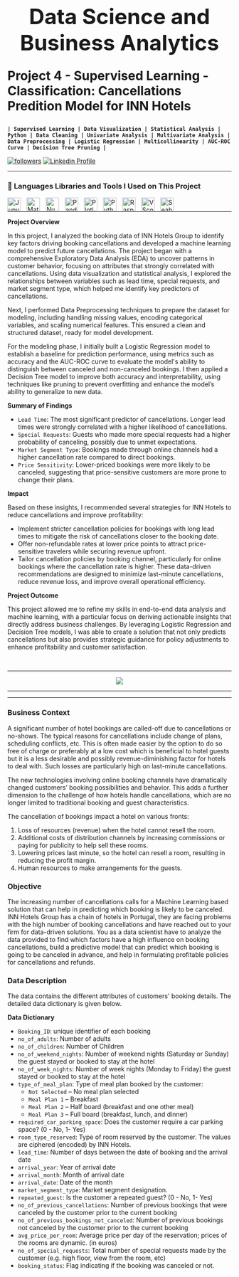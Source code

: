 <h1><center><font size=10>Data Science and Business Analytics</center></font><p
<center>Project 4 - Supervised Learning - Classification: Cancellations Predition Model for INN Hotels</center></h1><p

---

**`| Supervised Learning | Data Visualization | Statistical Analysis | Python | Data Cleaning | Univariate Analysis | Multivariate Analysis | Data Preprocessing | Logistic Regression | Multicollinearity | AUC-ROC Curve | Decision Tree Pruning |`**

<p align="left"> 
  <a href="https://github.com/RayVazcari?tab=followers">
    <img alt="followers" title="Follow me on Github" src="https://custom-icon-badges.demolab.com/github/followers/RayVazcari?color=236ad3&labelColor=1155ba&style=for-the-badge&logo=person-add&label=Follow me on Github &logoColor=white"/></a>
  <a href="https://www.linkedin.com/in/rayvazcari/">
    <img alt="Linkedin Profile" title="Linkedin Profile" src="https://custom-icon-badges.demolab.com/badge/-Linkedin%20Profile-blue?style=for-the-badge&logoColor=white&logo=linkedin"/></a>
</p>

---

### 🧰 Languages Libraries and Tools I Used on This Project
<a href="https://jupyter.org/" target="_blank"><img align="left" alt="Jupyter" title="Jupyter" width="30px" style="padding-right:10px;" src="https://cdn.jsdelivr.net/gh/devicons/devicon@latest/icons/jupyter/jupyter-original-wordmark.svg" /></a>
<a href="https://matplotlib.org/" target="_blank"><img align="left" alt="Matplotlib" title="Matplotlib" width="30px" style="padding-right:10px;" src="https://cdn.jsdelivr.net/gh/devicons/devicon@latest/icons/matplotlib/matplotlib-original.svg" /></a>
<a href="https://numpy.org/" target="_blank"><img align="left" alt="Numpy" title="Numpy" width="30px" style="padding-right:10px;" src="https://cdn.jsdelivr.net/gh/devicons/devicon@latest/icons/numpy/numpy-original.svg" /></a>
<a href="https://pandas.pydata.org/" target="_blank"><img align="left" alt="Pandas" title="Pandas" width="30px" style="padding-right:10px;" src="https://cdn.jsdelivr.net/gh/devicons/devicon@latest/icons/pandas/pandas-original.svg" /></a>
<a href="https://plotly.com/" target="_blank"><img align="left" alt="Plotly" title="Plotly" width="30px" style="padding-right:10px;" src="https://cdn.jsdelivr.net/gh/devicons/devicon@latest/icons/plotly/plotly-original.svg" /></a>
<a href="https://www.python.org/" target="_blank"><img align="left" alt="Python" title="Python" width="30px" style="padding-right:10px;"  src="https://cdn.jsdelivr.net/gh/devicons/devicon@latest/icons/python/python-original.svg" /></a>
<a href="https://www.raspberrypi.org/" target="_blank"><img align="left" alt="Raspberry Pi" title="Raspberry Pi" width="30px" style="padding-right:10px;"  src="https://cdn.jsdelivr.net/gh/devicons/devicon@latest/icons/raspberrypi/raspberrypi-original.svg" /></a>
<a href="https://code.visualstudio.com/" target="_blank"><img align="left" alt="VScode" title="VScode" width="30px" style="padding-right:10px;"  src="https://cdn.jsdelivr.net/gh/devicons/devicon@latest/icons/vscode/vscode-original.svg" /></a>
<a href="https://seaborn.pydata.org/" target="_blank"><img align="left" alt="Seaborn" title="Seaborn" width="30px" style="padding-right:10px;" src="https://seaborn.pydata.org/_images/logo-mark-lightbg.svg" /></a>

<br />

---

**Project Overview**

In this project, I analyzed the booking data of INN Hotels Group to identify key factors driving booking cancellations and developed a machine learning model to predict future cancellations. The project began with a comprehensive Exploratory Data Analysis (EDA) to uncover patterns in customer behavior, focusing on attributes that strongly correlated with cancellations. Using data visualization and statistical analysis, I explored the relationships between variables such as lead time, special requests, and market segment type, which helped me identify key predictors of cancellations.

Next, I performed Data Preprocessing techniques to prepare the dataset for modeling, including handling missing values, encoding categorical variables, and scaling numerical features. This ensured a clean and structured dataset, ready for model development.

For the modeling phase, I initially built a Logistic Regression model to establish a baseline for prediction performance, using metrics such as accuracy and the AUC-ROC curve to evaluate the model's ability to distinguish between canceled and non-canceled bookings. I then applied a Decision Tree model to improve both accuracy and interpretability, using techniques like pruning to prevent overfitting and enhance the model’s ability to generalize to new data.

**Summary of Findings**

- `Lead Time`: The most significant predictor of cancellations. Longer lead times were strongly correlated with a higher likelihood of cancellations.
- `Special Requests`: Guests who made more special requests had a higher probability of canceling, possibly due to unmet expectations.
- `Market Segment Type`: Bookings made through online channels had a higher cancellation rate compared to direct bookings.
- `Price Sensitivity`: Lower-priced bookings were more likely to be canceled, suggesting that price-sensitive customers are more prone to change their plans.

**Impact**

Based on these insights, I recommended several strategies for INN Hotels to reduce cancellations and improve profitability:
- Implement stricter cancellation policies for bookings with long lead times to mitigate the risk of cancellations closer to the booking date.
- Offer non-refundable rates at lower price points to attract price-sensitive travelers while securing revenue upfront.
- Tailor cancellation policies by booking channel, particularly for online bookings where the cancellation rate is higher.
These data-driven recommendations are designed to minimize last-minute cancellations, reduce revenue loss, and improve overall operational efficiency.

**Project Outcome**

This project allowed me to refine my skills in end-to-end data analysis and machine learning, with a particular focus on deriving actionable insights that directly address business challenges. By leveraging Logistic Regression and Decision Tree models, I was able to create a solution that not only predicts cancellations but also provides strategic guidance for policy adjustments to enhance profitability and customer satisfaction.

<br />


---

<center><img src="https://th.bing.com/th/id/R.8530a59736209430f8710ee60a231e61?rik=e2upkQ65TLGy8w&riu=http%3a%2f%2fcreativemite.com%2fimg%2flogo%2fInn-Hotels-Official-color.png&ehk=dDBg7jmsBKSMMLoEBxu3XdVy9zchx38Uluu5asTExM4%3d&risl=&pid=ImgRaw&r=0"></center>

---

---
### Business Context

A significant number of hotel bookings are called-off due to cancellations or no-shows. The typical reasons for cancellations include change of plans, scheduling conflicts, etc. This is often made easier by the option to do so free of charge or preferably at a low cost which is beneficial to hotel guests but it is a less desirable and possibly revenue-diminishing factor for hotels to deal with. Such losses are particularly high on last-minute cancellations.

The new technologies involving online booking channels have dramatically changed customers’ booking possibilities and behavior. This adds a further dimension to the challenge of how hotels handle cancellations, which are no longer limited to traditional booking and guest characteristics.

The cancellation of bookings impact a hotel on various fronts:

1. Loss of resources (revenue) when the hotel cannot resell the room.
2. Additional costs of distribution channels by increasing commissions or paying for publicity to help sell these rooms.
3. Lowering prices last minute, so the hotel can resell a room, resulting in reducing the profit margin.
4. Human resources to make arrangements for the guests.

### Objective

The increasing number of cancellations calls for a Machine Learning based solution that can help in predicting which booking is likely to be canceled. INN Hotels Group has a chain of hotels in Portugal, they are facing problems with the high number of booking cancellations and have reached out to your firm for data-driven solutions. You as a data scientist have to analyze the data provided to find which factors have a high influence on booking cancellations, build a predictive model that can predict which booking is going to be canceled in advance, and help in formulating profitable policies for cancellations and refunds.

### Data Description

The data contains the different attributes of customers' booking details. The detailed data dictionary is given below.

**Data Dictionary**

- `Booking_ID`: unique identifier of each booking
- `no_of_adults`: Number of adults
- `no_of_children`: Number of Children
- `no_of_weekend_nights`: Number of weekend nights (Saturday or Sunday) the guest stayed or booked to stay at the hotel
- `no_of_week_nights`: Number of week nights (Monday to Friday) the guest stayed or booked to stay at the hotel
- `type_of_meal_plan`: Type of meal plan booked by the customer:
  - `Not Selected` – No meal plan selected
  - `Meal Plan 1` – Breakfast
  - `Meal Plan 2` – Half board (breakfast and one other meal)
  - `Meal Plan 3` – Full board (breakfast, lunch, and dinner)
- `required_car_parking_space`: Does the customer require a car parking space? (0 - No, 1- Yes)
- `room_type_reserved`: Type of room reserved by the customer. The values are ciphered (encoded) by INN Hotels.
- `lead_time`: Number of days between the date of booking and the arrival date
- `arrival_year`: Year of arrival date
- `arrival_month`: Month of arrival date
- `arrival_date`: Date of the month
- `market_segment_type`: Market segment designation.
- `repeated_guest`: Is the customer a repeated guest? (0 - No, 1- Yes)
- `no_of_previous_cancellations`: Number of previous bookings that were canceled by the customer prior to the current booking
- `no_of_previous_bookings_not_canceled`: Number of previous bookings not canceled by the customer prior to the current booking
- `avg_price_per_room`: Average price per day of the reservation; prices of the rooms are dynamic. (in euros)
- `no_of_special_requests`: Total number of special requests made by the customer (e.g. high floor, view from the room, etc)
- `booking_status`: Flag indicating if the booking was canceled or not.
